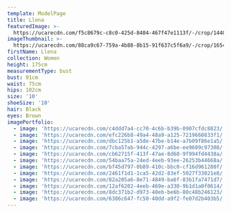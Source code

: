 ```yaml
---
template: ModelPage
title: Llena
featuredImage: >-
  https://ucarecdn.com/f5c8679c-c8c0-425d-8404-467f47e1113f/-/crop/1440x886/0,508/-/preview/
imageThumbnail: >-
  https://ucarecdn.com/88ca9c67-759a-4b88-8b15-91f637c5f6a9/-/crop/1654x2365/115,0/-/preview/
firstName: Llena
collection: Women
height: 175cm
measurementType: bust
bust: 91cm
waist: 75cm
hips: 102cm
size: '10'
shoeSize: '10'
hair: Black
eyes: Brown
imagePortfolio:
  - image: 'https://ucarecdn.com/c4ddd7a4-cc70-4c6b-b39b-0907cfdc8823/'
  - image: 'https://ucarecdn.com/efc226b8-49a4-48a9-a125-7219660833f1/'
  - image: 'https://ucarecdn.com/dbc125b1-a5de-47be-b14e-a7b09f86e1a5/'
  - image: 'https://ucarecdn.com/7cba57ab-944c-4297-a6be-ee9609c97308/'
  - image: 'https://ucarecdn.com/cb62715f-413f-47ae-8d68-9f994fd4438a/'
  - image: 'https://ucarecdn.com/54baa75a-24ed-4eeb-93ee-26253b44668a/'
  - image: 'https://ucarecdn.com/bf45d797-0b89-410c-bbc0-cf16d961280f/'
  - image: 'https://ucarecdn.com/2461f1d1-1ca5-42d2-83ef-5027f33021e8/'
  - image: 'https://ucarecdn.com/82a205a6-8e71-4849-ba6f-83b1fa7471d7/'
  - image: 'https://ucarecdn.com/12af6202-4eeb-469e-a330-9b1d1a0f0614/'
  - image: 'https://ucarecdn.com/8dc371b2-d973-40eb-be6b-80c48b246123/'
  - image: 'https://ucarecdn.com/6386c647-fc50-40dd-a9f2-fe07d2b403b5/'
---
```


